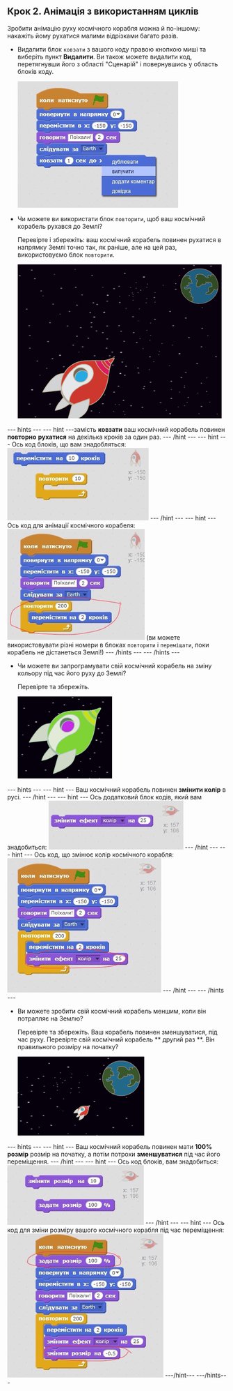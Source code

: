 ## Крок 2. Анімація з використанням циклів

Зробити анімацію руху космічного корабля можна й по-іншому: накажіть йому рухатися малими відрізками багато разів.

+ Видалити блок `ковзати` з вашого коду правою кнопкою миші та виберіть пункт **Видалити**. Ви також можете видалити код, перетягнувши його з області "Сценарій" і повернувшись у область блоків коду.
    
    ![Видалення блоку ковзання](images/space-delete-glide.png)

+ Чи можете ви використати блок `повторити`, щоб ваш космічний корабель рухався до Землі?
    
    Перевірте і збережіть: ваш космічний корабель повинен рухатися в напрямку Землі точно так, як раніше, але на цей раз, використовуємо блок `повторити`.
    
    ![Тестування анімації космічного корабля](images/space-animate-stage.png)

\--- hints \--- \--- hint \---замість **ковзати** ваш космічний корабель повинен **повторно** **рухатися** на декілька кроків за один раз. \--- /hint \--- \--- hint \--- Ось код блоків, що вам знадобляться: ![Blocks for an animated spaceship](images/space-repeat-blocks.png) \--- /hint \--- \--- hint \--- Ось код для анімації космічного корабеля: ![Code for an animated spaceship](images/space-repeat-code.png) (ви можете використовувати різні номери в блоках `повторити` і `переміщати`, поки корабель не дістанеться Землі!) \--- /hints \--- \--- /hints \---

+ Чи можете ви запрограмувати свій космічний корабель на зміну кольору під час його руху до Землі?
    
    Перевірте та збережіть.
    
    ![Тестування космічного корабля, що змінює колір](images/space-colour-test.png)

\--- hints \--- \--- hint \--- Ваш космічний корабель повинен **змінити колір** в русі. \--- /hint \--- \--- hint \--- Ось додатковий блок кодів, який вам знадобиться: ![Block for changing colour](images/space-colour-blocks.png) \--- /hint \--- \--- hint \--- Ось код, що змінює колір космічного корабля: ![Code for an animated spaceship](images/space-colour-code.png) \--- /hint \--- \--- /hints \---

+ Ви можете зробити свій космічний корабель меншим, коли він потрапляє на Землю?
    
    Перевірте та збережіть. Ваш корабель повинен зменшуватися, під час руху. Перевірте свій космічний корабель ** другий раз **. Він правильного розміру на початку?
    
    ![Тестування зменшення космічного корабля](images/space-size-test.png)

\--- hints \--- \--- hint \--- Ваш космічний корабель повинен мати **100% розмір** розмір на початку, а потім потрохи **зменшуватися** під час його переміщення. \--- /hint \--- \--- hint \--- Ось код блоків, вам знадобиться: ![Blocks for changing size](images/space-size-blocks.png) \--- /hint \--- \--- hint \--- Ось код для зміни розміру вашого космічного корабля під час переміщення: ![Code for changing size](images/space-size-code.png) \---/hint\--- \---/hints\---